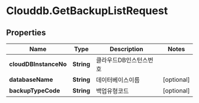 # Clouddb.GetBackupListRequest

## Properties
Name | Type | Description | Notes
------------ | ------------- | ------------- | -------------
**cloudDBInstanceNo** | **String** | 클라우드DB인스턴스번호 | 
**databaseName** | **String** | 데이터베이스이름 | [optional] 
**backupTypeCode** | **String** | 백업유형코드 | [optional] 



